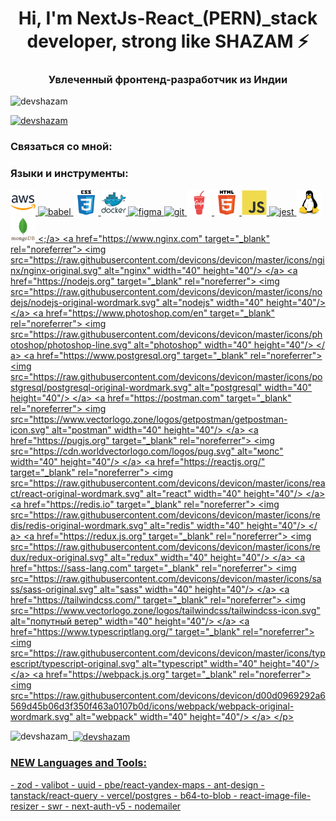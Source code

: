 <h1 align="center">Hi, I'm NextJs-React_(PERN)_stack developer, strong like SHAZAM ⚡</h1>

<h3 align="center">Увлеченный фронтенд-разработчик из Индии</h3>

<p align="left"> <img src="https://komarev.com/ghpvc/?username=devshazam&label=Profile%20views&color=0e75b6&style=flat" alt="devshazam" /> </p>

<p align="left"> <a href="https://github.com/ryo-ma/github-profile-trophy"><img src="https://github-profile-trophy.vercel.app/?username=devshazam" alt=" devshazam" /></a> </p>

<h3 align="left">Связаться со мной:</h3>
<p align="left">
</p>

<h3 align="left">Языки и инструменты:</h3>
<p align="left"> <a href="https://aws.amazon.com" target="_blank" rel="noreferrer"> <img src="https://raw.githubusercontent.com/devicons/devicon/master/icons/amazonwebservices/amazonwebservices-original-wordmark.svg" alt="aws" width="40" height="40"/> </а> <a href="https://babeljs.io/" target="_blank" rel="noreferrer"> <img src="https://www.vectorlogo.zone/logos/babeljs/babeljs-icon.svg" alt="babel" width="40" height="40"/> </а> <a href="https://www.w3schools.com/css/" target="_blank" rel="noreferrer"> <img src="https://raw.githubusercontent.com/devicons/devicon/master/icons/css3/css3-original-wordmark.svg" alt="css3" width="40" height="40"/> </а> <a href="https://www.docker.com/" target="_blank" rel="noreferrer"> <img src="https://raw.githubusercontent.com/devicons/devicon/master/icons/docker/docker-original-wordmark.svg" alt="docker" width="40" height="40"/> </а> <a href="https://www.figma.com/" target="_blank" rel="noreferrer"> <img src="https://www.vectorlogo.zone/logos/figma/figma-icon.svg" alt="figma" width="40" height="40"/> </а> <a href="https://git-scm.com/" target="_blank" rel="noreferrer"> <img src="https://www.vectorlogo.zone/logos/git-scm/git-scm-icon.svg" alt="git" width="40" height="40"/> </а> <a href="https://gulpjs.com" target="_blank" rel="noreferrer"> <img src="https://raw.githubusercontent.com/devicons/devicon/master/icons/gulp/gulp-plain.svg" alt="gulp" width="40" height="40"/> </а> <a href="https://www.w3.org/html/" target="_blank" rel="noreferrer"> <img src="https://raw.githubusercontent.com/devicons/devicon/master/icons/html5/html5-original-wordmark.svg" alt="html5" width="40" height="40"/> </а> <a href="https://developer.mozilla.org/en-US/docs/Web/JavaScript" target="_blank" rel="noreferrer"> <img src="https://raw.githubusercontent.com/devicons/devicon/master/icons/javascript/javascript-original.svg" alt="javascript" width="40" height="40"/> </а> <a href="https://jestjs.io" target="_blank" rel="noreferrer"> <img src="https://www.vectorlogo.zone/logos/jestjsio/jestjsio-icon.svg" alt="jest" width="40" height="40"/> </а> <a href="https://www.linux.org/" target="_blank" rel="noreferrer"> <img src="https://raw.githubusercontent.com/devicons/devicon/master/icons/linux/linux-original.svg" alt="linux" width="40" height="40"/> </а> <a href="https://www.mongodb.com/" target="_blank" rel="noreferrer"> <img src="https://raw.githubusercontent.com/devicons/devicon/master/icons/mongodb/mongodb-original-wordmark.svg" alt="mongodb" width="40" height="40"/> <;/а&gt; &lt;a href="https://www.nginx.com" target="_blank" rel="noreferrer"&gt; &lt;img src="https://raw.githubusercontent.com/devicons/devicon/master/icons/nginx/nginx-original.svg" alt="nginx" width="40" height="40"/&gt; &lt;/а&gt; &lt;a href="https://nodejs.org" target="_blank" rel="noreferrer"&gt; &lt;img src="https://raw.githubusercontent.com/devicons/devicon/master/icons/nodejs/nodejs-original-wordmark.svg" alt="nodejs" width="40" height="40"/&gt; &lt;/а&gt; &lt;a href="https://www.photoshop.com/en" target="_blank" rel="noreferrer"&gt; &lt;img src="https://raw.githubusercontent.com/devicons/devicon/master/icons/photoshop/photoshop-line.svg" alt="photoshop" width="40" height="40"/&gt; &lt;/а&gt; &lt;a href="https://www.postgresql.org" target="_blank" rel="noreferrer"&gt; &lt;img src="https://raw.githubusercontent.com/devicons/devicon/master/icons/postgresql/postgresql-original-wordmark.svg" alt="postgresql" width="40" height="40"/&gt; &lt;/а&gt; &lt;a href="https://postman.com" target="_blank" rel="noreferrer"&gt; &lt;img src="https://www.vectorlogo.zone/logos/getpostman/getpostman-icon.svg" alt="postman" width="40" height="40"/&gt; &lt;/а&gt; &lt;a href="https://pugjs.org" target="_blank" rel="noreferrer"&gt; &lt;img src="https://cdn.worldvectorlogo.com/logos/pug.svg" alt="мопс" width="40" height="40"/&gt; &lt;/а&gt; &lt;a href="https://reactjs.org/" target="_blank" rel="noreferrer"&gt; &lt;img src="https://raw.githubusercontent.com/devicons/devicon/master/icons/react/react-original-wordmark.svg" alt="react" width="40" height="40"/&gt; &lt;/а&gt; &lt;a href="https://redis.io" target="_blank" rel="noreferrer"&gt; &lt;img src="https://raw.githubusercontent.com/devicons/devicon/master/icons/redis/redis-original-wordmark.svg" alt="redis" width="40" height="40"/&gt; &lt;/а&gt; &lt;a href="https://redux.js.org" target="_blank" rel="noreferrer"&gt; &lt;img src="https://raw.githubusercontent.com/devicons/devicon/master/icons/redux/redux-original.svg" alt="redux" width="40" height="40"/&gt; &lt;/а&gt; &lt;a href="https://sass-lang.com" target="_blank" rel="noreferrer"&gt; &lt;img src="https://raw.githubusercontent.com/devicons/devicon/master/icons/sass/sass-original.svg" alt="sass" width="40" height="40"/&gt; &lt;/а&gt; &lt;a href="https://tailwindcss.com/" target="_blank" rel="noreferrer"&gt; &lt;img src="https://www.vectorlogo.zone/logos/tailwindcss/tailwindcss-icon.svg" alt="попутный ветер" width="40" height="40"/&gt; &lt;/а&gt; &lt;a href="https://www.typescriptlang.org/" target="_blank" rel="noreferrer"&gt; &lt;img src="https://raw.githubusercontent.com/devicons/devicon/master/icons/typescript/typescript-original.svg" alt="typescript" width="40" height="40"/&gt; &lt;/а&gt; &lt;a href="https://webpack.js.org" target="_blank" rel="noreferrer"&gt; &lt;img src="https://raw.githubusercontent.com/devicons/devicon/d00d0969292a6569d45b06d3f350f463a0107b0d/icons/webpack/webpack-original-wordmark.svg" alt="webpack" width="40" height="40"/&gt; &lt;/а&gt; &lt;/p&gt;<b111>
<p><img align="left" src="https://github-readme-stats.vercel.app/api/top-langs?username=devshazam&show_icons=true&locale=en&layout=compact" alt="devshazam" /></p>

<p>&nbsp; <img align="center" src="https://github-readme-stats.vercel.app/api?username=devshazam&show_icons=true&locale=en" alt="devshazam" /></p>


<!-- Proudly created with GPRM ( https://gprm.itsvg.in ) -->
<h3 align="left">NEW Languages and Tools:</h3>
- zod - valibot - uuid - pbe/react-yandex-maps - ant-design - tanstack/react-query - vercel/postgres - b64-to-blob - react-image-file-resizer - swr - next-auth-v5 - nodemailer
